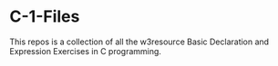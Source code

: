 # C-1-Files

  This repos is a collection of all the w3resource Basic Declaration and Expression
Exercises in C programming.
